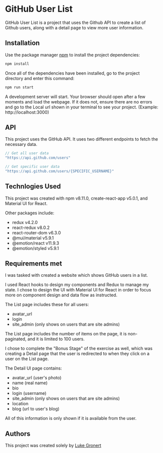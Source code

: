 # GitHub User List

GitHub User List is a project that uses the Github API to create a list of Github users, along with a detail page to view more user information.

## Installation

Use the package manager [npm](https://www.npmjs.com/) to install the project dependencies:

```bash
npm install
```

Once all of the dependencies have been installed, go to the project directory and enter this command:

```bash
npm run start
```

A development server will start. Your browser should open after a few moments and load the webpage. If it does not, ensure there are no errors and go to the Local url shown in your terminal to see your project. (Example: http://localhost:3000)

## API

This project uses the GitHub API. It uses two different endpoints to fetch the necessary data.

```js
// Get all user data
"https://api.github.com/users"

// Get specific user data  
"https://api.github.com/users/{SPECIFIC_USERNAME}"
```

## Technlogies Used

This project was created with npm v8.11.0, create-react-app v5.0.1, and Material UI for React.

Other packages include:
 - redux v4.2.0
 - react-redux v8.0.2
 - react-router-dom v6.3.0
 - @mui/material v5.9.1
 - @emotion/react v11.9.3
 - @emotion/styled v5.9.1

## Requirements met

I was tasked with created a website which shows GitHub users in a list.

I used React hooks to design my components and Redux to manage my state. I chose to design the UI with Material UI for React in order to focus more on component design and data flow as instructed.

The List page includes these for all users:
 - avatar_url
 - login
 - site_admin (only shows on users that are site admins)

The List page includes the number of items on the page, it is non-paginated, and it is limited to 100 users.

I chose to complete the "Bonus Stage" of the exercise as well, which was creating a Detail page that the user is redirected to when they click on a user on the List page.

The Detail UI page contains:
 - avatar_url (user's photo)
 - name (real name)
 - bio
 - login (username)
 - site_admin (only shows on users that are site admins)
 - location
 - blog (url to user's blog)

 All of this information is only shown if it is available from the user.

## Authors
This project was created solely by [Luke Gronert](https://www.lukegronert.com)
